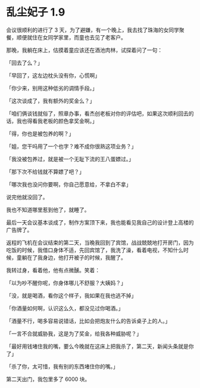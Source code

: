 # 乱尘妃子 1.9

会议很顺利的进行了 3 天，为了避嫌，有一个晚上，我去找了珠海的女同学聚餐，顺便就住在女同学家里，而童也去见了老客户。

那晚，我躺在床上，估摸着童应该还在酒池肉林，试探着问了一句：

「回去了么？」

「早回了，这左边枕头没有你，心慌啊」

「你少来，别用这种低劣的调情手段。」

「这次谈成了，我有额外的奖金么？」

「咱们俩谈钱就俗了，照章办事，看杰创老板对你的评估吧，如果这次顺利回去的话，我也得看我老板的颜色拿奖金啊。」

「得，你也是被包养的啊？」

「姐，您干吗用了一个也字？难不成你很熟这项业务？」

「我没被包养过，就是被一个无耻下流的王八蛋嫖过。」

「那下次不给钱就不算嫖了吧？」

「哪次我也没问你要啊，你自己愿意给，不拿白不拿」

说完他就没回了。

我也不知道哪里惹到他了，就睡了。

最后一天会议基本谈成了，制作方案顶下来，我也能看见我自己的设计登上高楼的广告牌了。

返程的飞机在会议结束的第二天，当晚我回到了宾馆，战战兢兢地打开房门，因为吃饭的时候，我借口身体不适，先回宾馆了，我洗了澡，看着电视，不知什么时候，童躺在了我身边，他打开被子的时候，我醒了。

我转过身，看着他，他有点微醺。笑着：

「以为吵不醒你呢，你身体哪儿不舒服？大姨妈？」

「没，就是喝酒，看你这个样子，我如果在我也逃不掉」

「你酒量如何啊，认识这么久，都没见过你喝酒。」

「酒量不行，喝多容易说错话，比如会把炮友什么的告诉桌子上的人。」

「一言不合就威胁我，这是为了奖金，给我各种威胁呢？」

「最好用钱堵住我的嘴，要么今晚就在这床上把我杀了，第二天，新闻头条就是你了」

「杀了你，太可惜，我有别的东西堵住你的嘴。」

第二天出门，我包里多了 6000 块。
